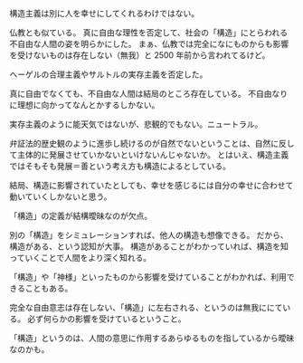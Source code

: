 構造主義は別に人を幸せにしてくれるわけではない。

仏教とも似ている。
真に自由な理性を否定して、社会の「構造」にとらわれる不自由な人間の姿を明らかにした。
まぁ、仏教では完全になにものからも影響を受けないものは存在しない（無我）と 2500 年前から言われてるけど。

ヘーゲルの合理主義やサルトルの実存主義を否定した。

真に自由でなくても、不自由な人間は結局のところ存在している。
不自由なりに理想に向かってなんとかするしかない。

実存主義のように能天気ではないが、悲観的でもない。ニュートラル。

弁証法的歴史観のように進歩し続けるのが自然でないということは、自然に反して主体的に発展させていかないといけないんじゃないか。
とはいえ、構造主義ではそもそも発展＝善という考え方も構造によるとしている。

結局、構造に影響されていたとしても、幸せを感じるには自分の幸せに合わせて動いていくしかないと思う。

「構造」の定義が結構曖昧なのが欠点。

別の「構造」をシミュレーションすれば、他人の構造も想像できる。
だから、構造がある、という認知が大事。
構造があることがわかっていれば、構造を知っていくことで人間をより深く知れる。

「構造」や「神様」といったものから影響を受けていることがわかれば、利用できることもある。

完全な自由意志は存在しない、「構造」に左右される、というのは無我ににている。
必ず何らかの影響を受けているということ。

「構造」というのは、人間の意思に作用するあらゆるものを指しているから曖昧なのかも。
